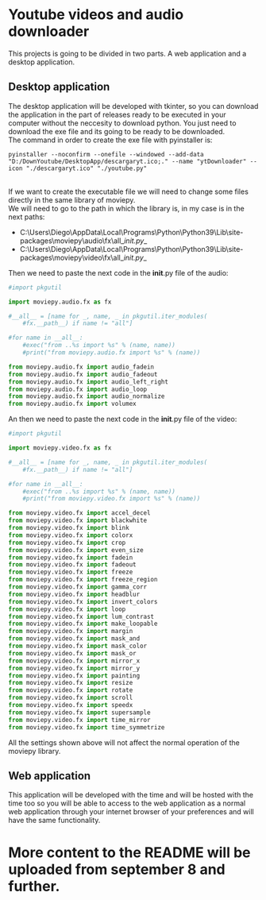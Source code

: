 # Youtube videos and audio downloader
This projects is going to be divided in two parts. A web application and a desktop application.

## Desktop application
The desktop application will be developed with tkinter, so you can download the application in the part of releases ready to be executed in your 
computer without the neccesity to download python. You just need to download the exe file and its going to be ready to be downloaded.
<br>
The command in order to create the exe file with pyinstaller is:
```
pyinstaller --noconfirm --onefile --windowed --add-data "D:/DownYoutube/DesktopApp/descargaryt.ico;." --name "ytDownloader" --icon "./descargaryt.ico" "./youtube.py"
```
<br>
If we want to create the executable file we will need to change some files directly in the same library of moviepy.
<br>
We will need to go to the path in which the library is, in my case is in the next paths:

* C:\Users\Diego\AppData\Local\Programs\Python\Python39\Lib\site-packages\moviepy\audio\fx\all\__init.py__
* C:\Users\Diego\AppData\Local\Programs\Python\Python39\Lib\site-packages\moviepy\video\fx\all\__init.py__

Then we need to paste the next code in the __init__.py file of the audio:

```python
#import pkgutil

import moviepy.audio.fx as fx

#__all__ = [name for _, name, _ in pkgutil.iter_modules(
    #fx.__path__) if name != "all"]

#for name in __all__:
    #exec("from ..%s import %s" % (name, name))
    #print("from moviepy.audio.fx import %s" % (name))

from moviepy.audio.fx import audio_fadein
from moviepy.audio.fx import audio_fadeout
from moviepy.audio.fx import audio_left_right
from moviepy.audio.fx import audio_loop
from moviepy.audio.fx import audio_normalize
from moviepy.audio.fx import volumex
```
An then we need to paste the next code in the __init__.py file of the video:

```python
#import pkgutil

import moviepy.video.fx as fx

#__all__ = [name for _, name, _ in pkgutil.iter_modules(
    #fx.__path__) if name != "all"]

#for name in __all__:
    #exec("from ..%s import %s" % (name, name))
    #print("from moviepy.video.fx import %s" % (name))

from moviepy.video.fx import accel_decel
from moviepy.video.fx import blackwhite
from moviepy.video.fx import blink
from moviepy.video.fx import colorx
from moviepy.video.fx import crop
from moviepy.video.fx import even_size
from moviepy.video.fx import fadein
from moviepy.video.fx import fadeout
from moviepy.video.fx import freeze
from moviepy.video.fx import freeze_region
from moviepy.video.fx import gamma_corr
from moviepy.video.fx import headblur
from moviepy.video.fx import invert_colors
from moviepy.video.fx import loop
from moviepy.video.fx import lum_contrast
from moviepy.video.fx import make_loopable
from moviepy.video.fx import margin
from moviepy.video.fx import mask_and
from moviepy.video.fx import mask_color
from moviepy.video.fx import mask_or
from moviepy.video.fx import mirror_x
from moviepy.video.fx import mirror_y
from moviepy.video.fx import painting
from moviepy.video.fx import resize
from moviepy.video.fx import rotate
from moviepy.video.fx import scroll
from moviepy.video.fx import speedx
from moviepy.video.fx import supersample
from moviepy.video.fx import time_mirror
from moviepy.video.fx import time_symmetrize
```
All the settings shown above will not affect the normal operation of the moviepy library.

## Web application
This application will be developed with the time and will be hosted with the time too so you will be able to access to the web application as a normal 
web application through your internet browser of your preferences and will have the same functionality.

# More content to the README will be uploaded from september 8 and further.
